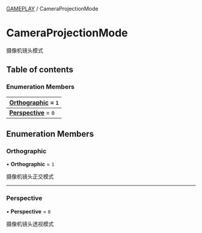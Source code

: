 [GAMEPLAY](../groups/Core.GAMEPLAY.md) / CameraProjectionMode

# CameraProjectionMode <Badge type="tip" text="Enumeration" /> <Score text="CameraProjectionMode" />

<p class="content-big">

摄像机镜头模式

</p>

## Table of contents

### Enumeration Members <Score text="Enumeration" /> 
| **[Orthographic](mw.CameraProjectionMode.md#orthographic)** = ``1``  |
| :----- |
| **[Perspective](mw.CameraProjectionMode.md#perspective)** = ``0`` |

## Enumeration Members

### Orthographic <Score text="Orthographic" /> 

• **Orthographic** = ``1``

摄像机镜头正交模式

___

### Perspective <Score text="Perspective" /> 

• **Perspective** = ``0``

摄像机镜头透视模式
